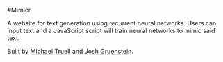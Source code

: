 #Mimicr

A website for text generation using recurrent neural networks.  Users can input text and a JavaScript script will train neural networks to mimic said text.

Built by [Michael Truell](https://github.com/truell20 "Michael Truell") and [Josh Gruenstein](https://github.com/joshuagruenstein "Josh Gruenstein").
